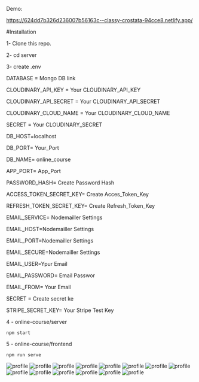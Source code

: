 Demo: 

https://624dd7b326d236007b56163c--classy-crostata-94cce8.netlify.app/

#Installation

1- Clone this repo.

2- cd server

3- create .env

  DATABASE = Mongo DB link

  CLOUDINARY_API_KEY = Your CLOUDINARY_API_KEY

  CLOUDINARY_API_SECRET = Your CLOUDINARY_API_SECRET

  CLOUDINARY_CLOUD_NAME = Your CLOUDINARY_CLOUD_NAME

  SECRET = Your CLOUDINARY_SECRET

  DB_HOST=localhost

  DB_PORT= Your_Port

  DB_NAME= online_course

  APP_PORT= App_Port

  PASSWORD_HASH= Create Password Hash

  ACCESS_TOKEN_SECRET_KEY= Create Acces_Token_Key

  REFRESH_TOKEN_SECRET_KEY= Create Refresh_Token_Key

  EMAIL_SERVICE= Nodemailler Settings

  EMAIL_HOST=Nodemailler Settings

  EMAIL_PORT=Nodemailler Settings

  EMAIL_SECURE=Nodemailler Settings

  EMAIL_USER=Ypur Email

  EMAIL_PASSWORD= Email Passwor

  EMAIL_FROM= Your Email

  SECRET = Create secret ke

  STRIPE_SECRET_KEY= Your Stripe Test Key


4 - online-course/server


    npm start

5 - online-course/frontend

    npm run serve
    

![profile](https://github.com/nurovic/online-course/blob/main/image/1.PNG?raw=true)
![profile](https://github.com/nurovic/online-course/blob/main/image/2.PNG?raw=true)
![profile](https://github.com/nurovic/online-course/blob/main/image/3.PNG?raw=true)
![profile](https://github.com/nurovic/online-course/blob/main/image/4.PNG?raw=true)
![profile](https://github.com/nurovic/online-course/blob/main/image/5.PNG?raw=true)
![profile](https://github.com/nurovic/online-course/blob/main/image/6.PNG?raw=true)
![profile](https://github.com/nurovic/online-course/blob/main/image/7.PNG?raw=true)
![profile](https://github.com/nurovic/online-course/blob/main/image/8.PNG?raw=true)
![profile](https://github.com/nurovic/online-course/blob/main/image/9.PNG?raw=true)
![profile](https://github.com/nurovic/online-course/blob/main/image/10.PNG?raw=true)
![profile](https://github.com/nurovic/online-course/blob/main/image/11.PNG?raw=true)
![profile](https://github.com/nurovic/online-course/blob/main/image/12.PNG?raw=true)
![profile](https://github.com/nurovic/online-course/blob/main/image/13.PNG?raw=true)
![profile](https://github.com/nurovic/online-course/blob/main/image/14.PNG?raw=true)
